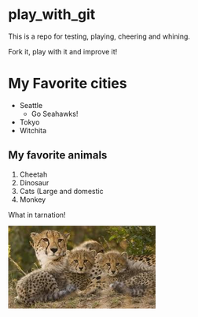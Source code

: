 # play_with_git

This is a repo for testing, playing, cheering and whining.

Fork it, play with it and improve it!

# My Favorite cities

* Seattle
    * Go Seahawks!
* Tokyo
* Witchita

## My favorite animals

1. Cheetah
1. Dinosaur
1. Cats (Large and domestic
1. Monkey

What in tarnation!

![Cheetah](cheetah.jpg)

